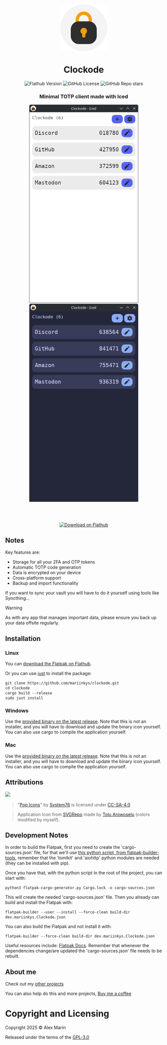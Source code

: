 <div align="center">
  <br>
  <img src="./resources/icons/hicolor/scalable/apps/icon.svg" width="150" />
  <h1>Clockode</h1>

  ![Flathub Version](https://img.shields.io/flathub/v/dev.mariinkys.Clockode)
  ![GitHub License](https://img.shields.io/github/license/mariinkys/clockode)
  ![GitHub Repo stars](https://img.shields.io/github/stars/mariinkys/clockode)


  <h3>Minimal TOTP client made with Iced</h3>

  <img width="350" alt="Main Page Light Mode" src="./screenshots/main-light.png"/>
  <img width="350" alt="Main Page Dark Mode" src="./screenshots/main-dark.png"/>

  <br><br>

  <a href="https://flathub.org/apps/dev.mariinkys.Clockode">
    <img width='240' alt='Download on Flathub' src='https://flathub.org/api/badge?locale=en'/>
  </a>
</div>

## Notes

Key features are:

- Storage for all your 2FA and OTP tokens
- Automatic TOTP code generation
- Data is encrypted on your device
- Cross-platform support
- Backup and import functionality

If you want to sync your vault you will have to do it yourself using tools like Syncthing...

> [!WARNING]
> As with any app that manages important data, please ensure you back up your data offsite regularly.

## Installation
### Linux
You can [download the Flatpak on Flathub](https://flathub.org/apps/dev.mariinkys.Clockode).

Or you can use [just](https://github.com/casey/just) to install the package:
```
git clone https://github.com/mariinkys/clockode.git
cd clockode
cargo build --release
sudo just install
```
### Windows
Use the [provided binary on the latest release](https://github.com/mariinkys/clockode/releases). Note that this is not an installer, and you will have to download and update the binary icon yourself. You can also use cargo to compile the application yourself.

### Mac
Use the [provided binary on the latest release](https://github.com/mariinkys/clockode/releases). Note that this is not an installer, and you will have to download and update the binary icon yourself. You can also use cargo to compile the application yourself.

## Attributions

<a href="https://github.com/iced-rs/iced">
  <img src="https://gist.githubusercontent.com/hecrj/ad7ecd38f6e47ff3688a38c79fd108f0/raw/74384875ecbad02ae2a926425e9bcafd0695bade/color.svg" width="130px">
</a>

<p></p>

> "[Pop Icons](http://github.com/pop-os/icon-theme)" by [System76](http://system76.com/) is licensed under [CC-SA-4.0](http://creativecommons.org/licenses/by-sa/4.0/)

> Application Icon from [SVGRepo](https://www.svgrepo.com/svg/408420/lock-security-open) made by [Tolu Arowoselu](https://www.svgrepo.com/author/Tolu%20Arowoselu/) (colors modified by myself).

## Development Notes
In order to build the Flatpak, first you need to create the 'cargo-sources.json' file, for that we'll use [this python script, from flatpak-builder-tools](https://github.com/flatpak/flatpak-builder-tools/tree/master/cargo), remember that the 'tomlkit' and 'aiohttp' python modules are needed (they can be installed with pip).

Once you have that, with the python script in the root of the project, you can start with:
```
python3 flatpak-cargo-generator.py Cargo.lock -o cargo-sources.json
```
This will create the needed 'cargo-sources.json' file. 
Then you already can build and install the Flatpak with:
```
flatpak-builder --user --install --force-clean build-dir dev.mariinkys.Clockode.json
```
You can also build the Flatpak and not install it with:
```
flatpak-builder --force-clean build-dir dev.mariinkys.Clockode.json
```
Useful resources include:
[Flatpak Docs](https://docs.flatpak.org/en/latest/first-build.html). Remember that whenever the dependencies change/are updated the 'cargo-sources.json' file needs to be rebuilt.

## About me

Check out my [other projects](https://github.com/mariinkys) 

You can also help do this and more projects, [Buy me a coffee](https://www.buymeacoffee.com/mariinkys)

# Copyright and Licensing

Copyright 2025 © Alex Marín

Released under the terms of the [GPL-3.0](https://github.com/mariinkys/clockode/blob/main/LICENSE)

